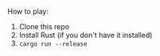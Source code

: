 How to play:
1. Clone this repo
2. Install Rust (if you don't have it installed)
3. `cargo run --release`  